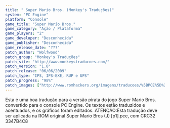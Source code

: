 ```yaml
---
title: " Super Mario Bros. (Monkey's Traduções)"
system: "PC Engine"
platform: "Console"
game_title: "Super Mario Bros."
game_category: "Ação / Plataforma"
game_players: "2"
game_developer: "Desconhecida"
game_publisher: "Desconhecida"
game_release_date: "???"
patch_author: "Wolfwood"
patch_group: "Monkey's Traduções"
patch_site: "http://www.monkeystraducoes.com/"
patch_version: "1.0"
patch_release: "06/06/2009"
patch_type: "IPS, IPS-EXE, RUP e UPS"
patch_progress: "98%"
patch_images: ["http://www.romhackers.org/imagens/traducoes/%5BPCE%5D%20Super%20Mario%20Bros.%20-%20Monkey's%20Tradu%C3%A7%C3%B5es%20-%201.png","http://www.romhackers.org/imagens/traducoes/%5BPCE%5D%20Super%20Mario%20Bros.%20-%20Monkey's%20Tradu%C3%A7%C3%B5es%20-%202.png","http://www.romhackers.org/imagens/traducoes/%5BPCE%5D%20Super%20Mario%20Bros.%20-%20Monkey's%20Tradu%C3%A7%C3%B5es%20-%203.png"]
---
```

Esta é uma boa tradução para a versão pirata do jogo Super Mario Bros. convertido para o console PC Engine. Os textos estão traduzidos e acentuados, e os gráficos foram editados. ATENÇÃO:Esta tradução deve ser aplicada na ROM original Super Mario Bros (J) [p1].pce, com CRC32 3347B4C8